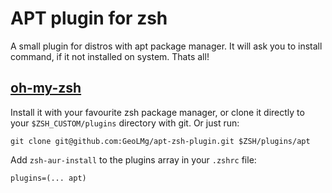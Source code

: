 # APT plugin for zsh

A small plugin for distros with apt package manager. It will ask you to install command, if it not installed on system. Thats all!

## [oh-my-zsh](https://github.com/redxtech/zsh-aur-install#oh-my-zsh)

Install it with your favourite zsh package manager, or clone it directly to your `$ZSH_CUSTOM/plugins` directory with git. Or just run:

```shell notranslate position-relative overflow-auto
git clone git@github.com:GeoLMg/apt-zsh-plugin.git $ZSH/plugins/apt
```

Add `zsh-aur-install` to the plugins array in your `.zshrc` file:

```shell notranslate position-relative overflow-auto
plugins=(... apt)
```
